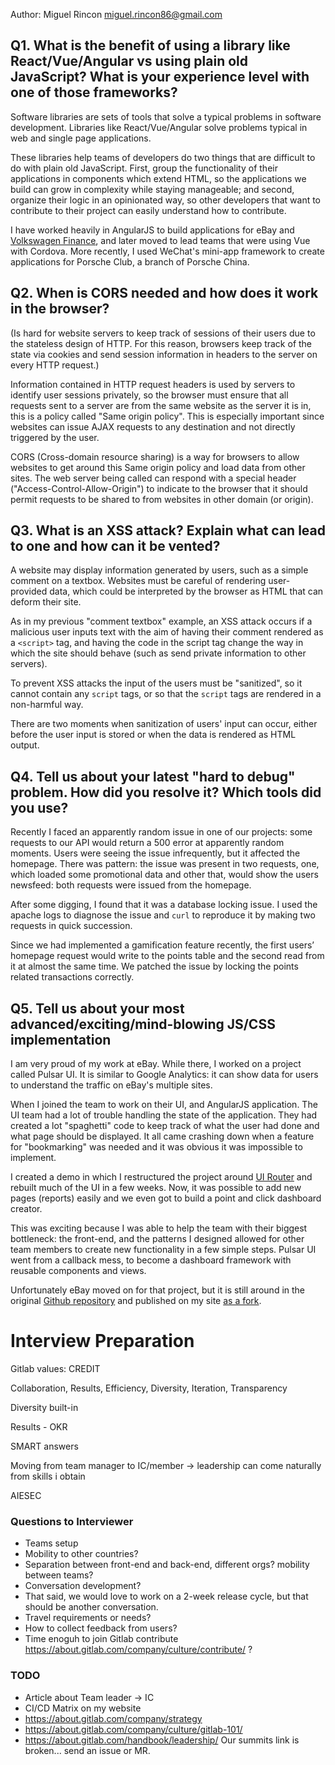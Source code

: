 Author: Miguel Rincon
miguel.rincon86@gmail.com

## Q1. What is the benefit of using a library like React/Vue/Angular vs using plain old JavaScript? What is your experience level with one of those frameworks?

Software libraries are sets of tools that solve a typical problems in software development. Libraries like React/Vue/Angular solve problems typical in web and single page applications.

These libraries help teams of developers do two things that are difficult to do with plain old JavaScript. First, group the functionality of their applications in components which extend HTML, so the applications we build can grow in complexity while staying manageable; and second, organize their logic in an opinionated way, so other developers that want to contribute to their project can easily understand how to contribute.

I have worked heavily in AngularJS to build applications for eBay and [Volkswagen Finance](https://www.vwfs-online.com/), and later moved to lead teams that were using Vue with Cordova. More recently, I used WeChat's mini-app framework to create applications for Porsche Club, a branch of Porsche China.

## Q2. When is CORS needed and how does it work in the browser?

(Is hard for website servers to keep track of sessions of their users due to the stateless design of HTTP. For this reason, browsers keep track of the state via cookies and send session information in headers to the server on every HTTP request.)

Information contained in HTTP request headers is used by servers to identify user sessions privately, so the browser must ensure that all requests sent to a server are from the same website as the server it is in, this is a policy called "Same origin policy". This is especially important since websites can issue AJAX requests to any destination and not directly triggered by the user.

CORS (Cross-domain resource sharing) is a way for browsers to allow websites to get around this Same origin policy and load data from other sites. The web server being called can respond with a special header ("Access-Control-Allow-Origin") to indicate to the browser that it should permit requests to be shared to from websites in other domain (or origin).

## Q3. What is an XSS attack? Explain what can lead to one and how can it be vented?

A website may display information generated by users, such as a simple comment on a textbox. Websites must be careful of rendering user-provided data, which could be interpreted by the browser as HTML that can deform their site.

As in my previous "comment textbox" example, an XSS attack occurs if a malicious user inputs text with the aim of having their comment rendered as a `<script>` tag, and having the code in the script tag change the way in which the site should behave (such as send private information to other servers).

To prevent XSS attacks the input of the users must be "sanitized", so it cannot contain any `script` tags, or so that the `script` tags are rendered in a non-harmful way.

There are two moments when sanitization of users' input can occur, either before the user input is stored or when the data is rendered as HTML output. 

## Q4. Tell us about your latest "hard to debug" problem. How did you resolve it? Which tools did you use?

Recently I faced an apparently random issue in one of our projects: some requests to our API would return a 500 error at apparently random moments. Users were seeing the issue infrequently, but it affected the homepage. There was pattern: the issue was present in two requests, one, which loaded some promotional data and other that, would show the users newsfeed: both requests were issued from the homepage. 

After some digging, I found that it was a database locking issue. I used the apache logs to diagnose the issue and `curl` to reproduce it by making two requests in quick succession.

Since we had implemented a gamification feature recently, the first users’ homepage request would write to the points table and the second read from it at almost the same time. We patched the issue by locking the points related transactions correctly. 

## Q5. Tell us about your most advanced/exciting/mind-blowing JS/CSS implementation

I am very proud of my work at eBay. While there, I worked on a project called Pulsar UI. It is similar to Google Analytics: it can show data for users to understand the traffic on eBay's multiple sites.

When I joined the team to work on their UI, and AngularJS application. The UI team had a lot of trouble handling the state of the application. They had created a lot "spaghetti" code to keep track of what the user had done and what page should be displayed. It all came crashing down when a feature for "bookmarking" was needed and it was obvious it was impossible to implement. 

I created a demo in which I restructured the project around [UI Router](https://github.com/angular-ui/ui-router) and rebuilt much of the UI in a few weeks. Now, it was possible to add new pages (reports) easily and we even got to build a point and click dashboard creator.

This was exciting because I was able to help the team with their biggest bottleneck: the front-end, and the patterns I designed allowed for other team members to create new functionality in a few simple steps. Pulsar UI went from a callback mess, to become a dashboard framework with reusable components and views.

Unfortunately eBay moved on for that project, but it is still around in the original [Github repository](https://github.com/pulsarIO/pulsar-reporting-ui) and published on my site [as a fork](https://miguelrincon.github.io/pages/pulsar-reporting-ui/).

# Interview Preparation

Gitlab values: CREDIT

Collaboration, Results, Efficiency, Diversity, Iteration, Transparency

Diversity built-in

Results - OKR

SMART answers

Moving from team manager to IC/member -> leadership can come naturally from skills i obtain 

AIESEC

### Questions to Interviewer

- Teams setup
- Mobility to other countries?
- Separation between front-end and back-end, different orgs? mobility between teams?
- Conversation development?
- That said, we would love to work on a 2-week release cycle, but that should be another conversation.
- Travel requirements or needs?
- How to collect feedback from users?
- Time enoguh to join Gitlab contribute https://about.gitlab.com/company/culture/contribute/ ?

### TODO

- Article about Team leader -> IC
- CI/CD Matrix on my website
- https://about.gitlab.com/company/strategy
- https://about.gitlab.com/company/culture/gitlab-101/
- https://about.gitlab.com/handbook/leadership/ Our summits link is broken... send an issue or MR.